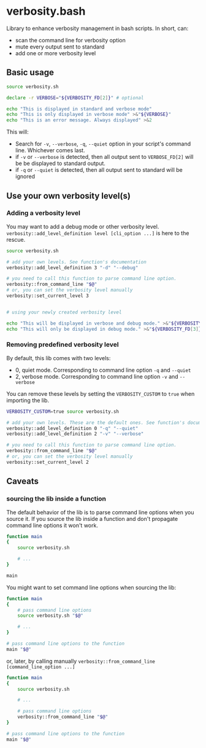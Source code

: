# verbosity.bash

Library to enhance verbosity management in bash scripts.
In short, can:
- scan the command line for verbosity option
- mute every output sent to standard
- add one or more verbosity level

## Basic usage

```bash
source verbosity.sh

declare -r VERBOSE="${VERBOSITY_FD[2]}" # optional

echo "This is displayed in standard and verbose mode"
echo "This is only displayed in verbose mode" >&"${VERBOSE}"
echo "This is an error message. Always displayed" >&2
```

This will:
* Search for `-v`, `--verbose`, `-q`, `--quiet` option in your script's command
line. Whichever comes last.
* if `-v` or `--verbose` is detected, then all output sent to `VERBOSE_FD[2]`
will be be displayed to standard output.
* if `-q` or `--quiet` is detected, then all output sent to standard will be
ignored

## Use your own verbosity level(s)

### Adding a verbosity level

You may want to add a debug mode or other verbosity level.
`verbosity::add_level_definition level [cli_option ...]` is here to the rescue.

```bash
source verbosity.sh

# add your own levels. See function's documentation
verbosity::add_level_definition 3 "-d" "--debug"

# you need to call this function to parse command line option.
verbosity::from_command_line "$@"
# or, you can set the verbosity level manually
verbosity::set_current_level 3


# using your newly created verbosity level

echo "This will be displayed in verbose and debug mode." >&"${VERBOSITY_FD[2]}"
echo "This will only be displayed in debug mode." >&"${VERBOSITY_FD[3]}"
```

### Removing predefined verbosity level

By default, this lib comes with two levels:

- 0, quiet mode. Corresponding to command line option `-q` and `--quiet`
- 2, verbose mode. Corresponding to command line option `-v` and `--verbose`

You can remove these levels by setting the `VERBOSITY_CUSTOM` to `true` when
importing the lib.

```bash
VERBOSITY_CUSTOM=true source verbosity.sh

# add your own levels. These are the default ones. See function's documentation
verbosity::add_level_definition 0 "-q" "--quiet"
verbosity::add_level_definition 2 "-v" "--verbose"

# you need to call this function to parse command line option.
verbosity::from_command_line "$@"
# or, you can set the verbosity level manually
verbosity::set_current_level 2
```

## Caveats

### sourcing the lib inside a function

The default behavior of the lib is to parse command line options when you source
it.
If you source the lib inside a function and don't propagate command line options
it won't work.

```bash
function main
{
    source verbosity.sh

    # ...
}

main
```

You might want to set command line options when sourcing the lib:

```bash
function main
{
    # pass command line options
    source verbosity.sh "$@"

    # ...
}

# pass command line options to the function
main "$@"
```

or, later, by calling manually
`verbosity::from_command_line [command_line_option ...]`


```bash
function main
{
    source verbosity.sh

    # ...

    # pass command line options
    verbosity::from_command_line "$@"
}

# pass command line options to the function
main "$@"
```

